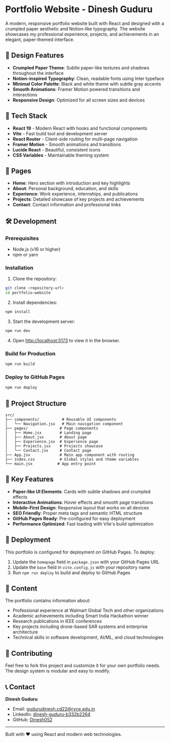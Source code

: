 # Portfolio Website - Dinesh Guduru

A modern, responsive portfolio website built with React and designed with a crumpled paper aesthetic and Notion-like typography. The website showcases my professional experience, projects, and achievements in an elegant, paper-themed interface.

## 🎨 Design Features

- **Crumpled Paper Theme**: Subtle paper-like textures and shadows throughout the interface
- **Notion-inspired Typography**: Clean, readable fonts using Inter typeface
- **Minimal Color Palette**: Black and white theme with subtle gray accents
- **Smooth Animations**: Framer Motion powered transitions and interactions
- **Responsive Design**: Optimized for all screen sizes and devices

## 🚀 Tech Stack

- **React 19** - Modern React with hooks and functional components
- **Vite** - Fast build tool and development server
- **React Router** - Client-side routing for multi-page navigation
- **Framer Motion** - Smooth animations and transitions
- **Lucide React** - Beautiful, consistent icons
- **CSS Variables** - Maintainable theming system

## 📱 Pages

- **Home**: Hero section with introduction and key highlights
- **About**: Personal background, education, and skills
- **Experience**: Work experience, internships, and publications
- **Projects**: Detailed showcase of key projects and achievements
- **Contact**: Contact information and professional links

## 🛠️ Development

### Prerequisites
- Node.js (v16 or higher)
- npm or yarn

### Installation

1. Clone the repository:
```bash
git clone <repository-url>
cd portfolio-website
```

2. Install dependencies:
```bash
npm install
```

3. Start the development server:
```bash
npm run dev
```

4. Open [http://localhost:5173](http://localhost:5173) to view it in the browser.

### Build for Production

```bash
npm run build
```

### Deploy to GitHub Pages

```bash
npm run deploy
```

## 📁 Project Structure

```
src/
├── components/          # Reusable UI components
│   └── Navigation.jsx   # Main navigation component
├── pages/              # Page components
│   ├── Home.jsx        # Landing page
│   ├── About.jsx       # About page
│   ├── Experience.jsx  # Experience page
│   ├── Projects.jsx    # Projects showcase
│   └── Contact.jsx     # Contact page
├── App.jsx             # Main app component with routing
├── index.css           # Global styles and theme variables
└── main.jsx           # App entry point
```

## 🎯 Key Features

- **Paper-like UI Elements**: Cards with subtle shadows and crumpled effects
- **Interactive Animations**: Hover effects and smooth page transitions
- **Mobile-First Design**: Responsive layout that works on all devices
- **SEO Friendly**: Proper meta tags and semantic HTML structure
- **GitHub Pages Ready**: Pre-configured for easy deployment
- **Performance Optimized**: Fast loading with Vite's build optimization

## 🚀 Deployment

This portfolio is configured for deployment on GitHub Pages. To deploy:

1. Update the `homepage` field in `package.json` with your GitHub Pages URL
2. Update the `base` field in `vite.config.js` with your repository name
3. Run `npm run deploy` to build and deploy to GitHub Pages

## 📄 Content

The portfolio contains information about:
- Professional experience at Walmart Global Tech and other organizations
- Academic achievements including Smart India Hackathon winner
- Research publications in IEEE conferences
- Key projects including drone-based SAR systems and enterprise architecture
- Technical skills in software development, AI/ML, and cloud technologies

## 🤝 Contributing

Feel free to fork this project and customize it for your own portfolio needs. The design system is modular and easy to modify.

## 📞 Contact

**Dinesh Guduru**
- Email: gudurudinesh.cd22@rvce.edu.in
- LinkedIn: [dinesh-guduru-b332b2264](https://linkedin.com/in/dinesh-guduru-b332b2264/)
- GitHub: [Dinesh052](https://github.com/Dinesh052/)

---

Built with ❤️ using React and modern web technologies.
